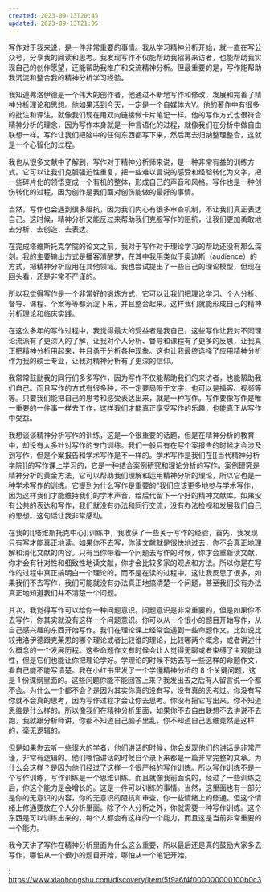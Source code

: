 ```yaml
---
created: 2023-09-13T20:45
updated: 2023-09-13T21:05
---
```

写作对于我来说，是一件非常重要的事情。我从学习精神分析开始，就一直在写公众号，分享我的阅读和思考。我发现写作不仅能帮助我招募来访者，也能帮助我实现自己的创作愿望，还能帮助我推广和交流精神分析。但最重要的是，写作能帮助我沉淀和整合我的精神分析学习经验。

我知道弗洛伊德是一个伟大的创作者，他通过不断地写作和修改，发展和完善了精神分析理论和思想。他如果活到今天，一定是一个自媒体大V。他的著作中有很多的批注和评注，就像我们现在用双向链接做卡片笔记一样。他的写作方式也很符合精神分析的理念，因为写作本身就是一种言语化的过程，就像我们在分析中做自由联想一样。写作让我们把脑中的任何东西都写下来，然后再去归纳整理整合，这就是一个心智化的过程。

我也从很多文献中了解到，写作对于精神分析师来说，是一种非常有益的训练方式。它可以让我们克服强迫性重复，把一些难以言说的感受和经验转化为文字，把一些碎片化的领悟变成一个有机的整体，形成自己的声音和风格。写作也是一种创伤转化的过程，因为创作是我们面对创伤能做的最好的事情。

当然，写作也会遇到很多阻抗，因为我们内心有很多审查机制，不让我们真正表达自己。这时候，精神分析又能反过来帮助我们克服写作的阻抗，让我们更加勇敢地去分析、去创造、去表达。

在完成塔维斯托克学院的论文之前，我对于写作对于理论学习的帮助还没有那么深刻。我的主要输出方式是播客清醒梦，在其中我用类似于奥迪斯（audience）的方式，把精神分析应用在其他领域。我也尝试提出了一些自己的理论模型，但现在回头看，还是非常不严谨的。

所以我觉得写作是一个非常好的锻炼方式，它可以让我们把理论学习、个人分析、督导、课程、个案等等都沉淀下来，并且整合起来。这样我们就能形成自己的精神分析理论和临床实践。

在这么多年的写作过程中，我觉得最大的受益者是我自己。这些写作让我对不同理论流派有了更深入的了解，让我对个人分析、督导和课程有了更多的反思，让我真正把精神分析用起来，并且勇于分析各种现象。这也让我最终选择了应用精神分析作为我的硕士专业，让我对精神分析有了更深的信仰。

我常常鼓励我的同行们多多写作，因为写作不仅能帮助我们的来访者，也能帮助我们自己。而且写作的方式有很多种，不一定要局限于文字，也可以是播客、视频等等。只要我们能把自己的思考和感受表达出来，就是一种写作。写作要像写作是唯一重要的一件事一样去工作，这样我们才能真正享受写作的乐趣，也能真正从写作中受益。

我想谈谈精神分析写作的训练，这是一个很重要的话题，但是在精神分析的教育中，却没有太多针对写作的专门训练。我们一般只有在写个案报告的时候才会涉及到写作，但是个案报告和学术写作是不一样的。学术写作是我们在[[当代精神分析学院]]的写作课上学习的，它是一种结合案例研究和理论分析的写作。案例研究是精神分析的黄金方法，它可以帮助我们理解和运用精神分析的理论，所以它也是一种学术写作的训练。它提到为什么写作是重要的“我们应该更多地参与学术写作，因为这样我们才能维持我们的学术声音，给后代留下一个好的精神文献库。如果没有公共的表达和写作，我们就没有办法和同行交流，没有办法检视和发展我们自己的思想。这句话让我非常感动。

在我的[[塔维斯托克中心]]训练中，我收获了一些关于写作的经验，首先，我发现只有写才能真正地读。如果你不去写，你读文献就是很快地过去，你不会真正地理解和消化文献的内容。只有当你带着一个问题去写作的时候，你才会重新读文献，你才会有针对性和细致性地读文献，你才会比较多家的观点和方法。所以你是在写作的过程中真正搞明白一个理论的，而不是在读的过程中。这让我反思了很多，如果我们不去写作，我们可能就没有办法真正地搞清楚一个问题，甚至我们没有办法真正地知道我们并不清楚一个问题。

其次，我觉得写作可以给你一种问题意识。问题意识是非常重要的，但是如果你不去写作，你其实就没有这样一个问题意识。你可以从一个很小的题目开始写作，从自己感兴趣的东西开始写作。我们在理论课上经常会遇到一些命题作文，比如说比较弗洛伊德跟克莱恩的哪个理论或者比较谁的理论，比较哪两个概念，或者讲述什么概念的一个发展历程。这些命题作文有时候会让人觉得无聊或者束缚了主观能动性，但是它们也能让你把理论学好。学理论的时候不妨去写一些这样的命题作文，看自己能不能写清楚。我在小红书里发了一个学懂精神分析的 8 个关键问题，这是 1 份课纲里面的。这些问题你能不能回答上来？我发出去之后有人留言说一个都不会。为什么一个都不会？是因为其实你真的没有写，没有真的思考过。你没有写你就不会真的思考，因为写作过程才会让你去思考。你没有把它写出来，你不知道思维是什么样的。所以像我们在精神分析里面，如果你不去自由联想不去讲说不去跑，我就跟分析师讲，你都不知道自己脑子里乱，你不知道自己思维竟然是这样的，毫无逻辑的。

但是如果你去听一些很大的学者，他们讲话的时候，你会发现他们的讲话是非常严谨，非常有逻辑的。他们哪怕讲话的时候自个录下来都是一篇非常完整的文章。为什么会这样？是因为他们经过了这样一个很严格的写作训练。所以写作训练不是一个写作训练，写作训练是一个思维训练。而且就像我前面说的，经过了一些训练之后，你这个能力是会增长的。这是一件可以训练的事情。当然，这里面也有一部分是你的无意识的内容，你的无意识的阻抗和审查，你一些情绪上的修通。但这个情绪上修通要放在个人分析里面。除了个人分析之外，你就需要一种写作训练。这个东西是可以训练出来的，每个人都会有这样的一个能力，而且这是当前非常重要的一个能力。

我今天讲了写作在精神分析里面为什么这么重要，所以最后还是真的鼓励大家多去写作，哪怕从一个很小的题目开始，哪怕从一个笔记开始。

: https://www.xiaohongshu.com/discovery/item/5f9a6f4f000000000100b0c3